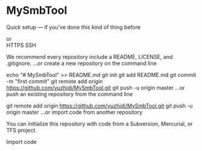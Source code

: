 # MySmbTool
Quick setup — if you've done this kind of thing before

or	
HTTPS
SSH
	
We recommend every repository include a README, LICENSE, and .gitignore.
…or create a new repository on the command line


echo "# MySmbTool" >> README.md
git init
git add README.md
git commit -m "first commit"
git remote add origin https://github.com/yuzhidi/MySmbTool.git
git push -u origin master
…or push an existing repository from the command line


git remote add origin https://github.com/yuzhidi/MySmbTool.git
git push -u origin master
…or import code from another repository

You can initialize this repository with code from a Subversion, Mercurial, or TFS project.

Import code
